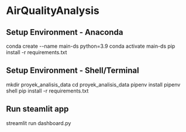 # AirQualityAnalysis


## Setup Environment - Anaconda

conda create --name main-ds python=3.9
conda activate main-ds
pip install -r requirements.txt


## Setup Environment - Shell/Terminal

mkdir proyek_analisis_data
cd proyek_analisis_data
pipenv install
pipenv shell
pip install -r requirements.txt


## Run steamlit app

streamlit run dashboard.py
